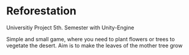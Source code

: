 # Reforestation
Universitiy Project 5th. Semester with Unity-Engine




Simple and small game, where you need to plant flowers or trees to vegetate the desert. 
Aim is to make the leaves of the mother tree grow
